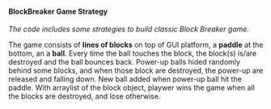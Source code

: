 #### BlockBreaker Game Strategy
*The code includes some strategies to build classic Block Breaker game.*

The game consists of **lines of blocks** on top of GUI platform, a **paddle** at the bottom, an a **ball**. Every time the ball touches the block, the block(s) is/are destroyed and the ball bounces back.  Power-up balls hided randomly behind some blocks, and when those block are destroyed, the power-up are released and falling down. New ball added when power-up ball hit the paddle. With arraylist of the block object, playwer wins the game when all the blocks are destroyed, and lose otherwise.
